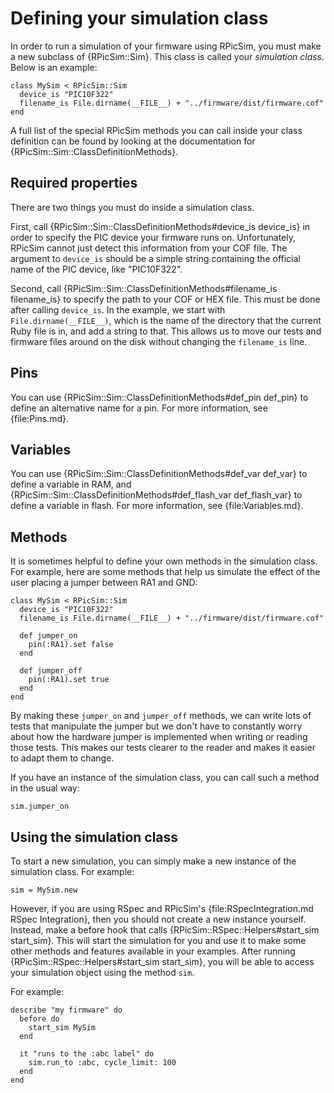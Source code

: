 Defining your simulation class
====

In order to run a simulation of your firmware using RPicSim, you must make a new subclass of {RPicSim::Sim}.  This class is called your _simulation class_. Below is an example:

    class MySim < RPicSim::Sim
      device_is "PIC10F322"
      filename_is File.dirname(__FILE__) + "../firmware/dist/firmware.cof"
    end

A full list of the special RPicSim methods you can call inside your class definition can be found by looking at the documentation for {RPicSim::Sim::ClassDefinitionMethods}.

Required properties
----

There are two things you must do inside a simulation class.

First, call {RPicSim::Sim::ClassDefinitionMethods#device_is device_is} in order to specify the PIC device your firmware runs on.  Unfortunately, RPicSim cannot just detect this information from your COF file.  The argument to `device_is` should be a simple string containing the official name of the PIC device, like "PIC10F322".

Second, call {RPicSim::Sim::ClassDefinitionMethods#filename_is filename_is} to specify the path to your COF or HEX file.  This must be done after calling `device_is`.
In the example, we start with `File.dirname(__FILE__)`, which is the name of the directory that the current Ruby file is in, and add a string to that.
This allows us to move our tests and firmware files around on the disk without changing the `filename_is` line.

Pins
----

You can use {RPicSim::Sim::ClassDefinitionMethods#def_pin def_pin} to define an alternative name for a pin.  For more information, see {file:Pins.md}.


Variables
----

You can use {RPicSim::Sim::ClassDefinitionMethods#def_var def_var} to define a variable in RAM, and {RPicSim::Sim::ClassDefinitionMethods#def_flash_var def_flash_var} to define a variable in flash.  For more information, see {file:Variables.md}.


Methods
----

It is sometimes helpful to define your own methods in the simulation class.  For example, here are some methods that help us simulate the effect of the user placing a jumper between RA1 and GND:

    class MySim < RPicSim::Sim
      device_is "PIC10F322"
      filename_is File.dirname(__FILE__) + "../firmware/dist/firmware.cof"
      
      def jumper_on
        pin(:RA1).set false
      end
      
      def jumper_off
        pin(:RA1).set true
      end
    end

By making these `jumper_on` and `jumper_off` methods, we can write lots of tests that manipulate the jumper but we don't have to constantly worry about how the hardware jumper is implemented when writing or reading those tests.
This makes our tests clearer to the reader and makes it easier to adapt them to change.

If you have an instance of the simulation class, you can call such a method in the usual way:

    sim.jumper_on

    
Using the simulation class
----

To start a new simulation, you can simply make a new instance of the simulation class.  For example:

    sim = MySim.new

However, if you are using RSpec and RPicSim's {file:RSpecIntegration.md RSpec Integration}, then you should not create a new instance yourself.
Instead, make a before hook that calls {RPicSim::RSpec::Helpers#start_sim start_sim}.
This will start the simulation for you and use it to make some other methods and features available in your examples.
After running {RPicSim::RSpec::Helpers#start_sim start_sim}, you will be able to access your simulation object using the method `sim`.

For example:

    describe "my firmware" do
      before do
        start_sim MySim
      end
      
      it "runs to the :abc label" do
        sim.run_to :abc, cycle_limit: 100
      end
    end
